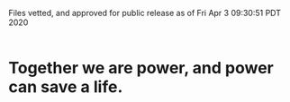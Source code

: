 Files vetted, and approved for public release as of Fri Apr  3 09:30:51 PDT 2020<br><br><h1>Together we are power, and power can save a life.</h1>
